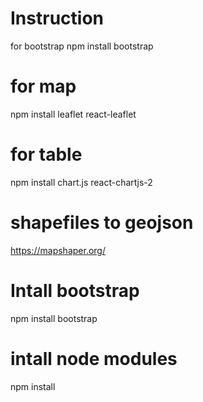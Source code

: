 # Instruction
for bootstrap
npm install bootstrap
# for map
npm install leaflet react-leaflet
# for table
npm install chart.js react-chartjs-2
# shapefiles to geojson
https://mapshaper.org/


# Intall bootstrap
npm install bootstrap

# intall node modules
npm install
